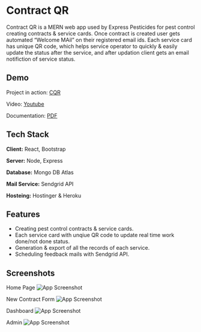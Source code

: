 
# Contract QR

Contract QR is a MERN web app used by Express Pesticides for pest control creating contracts & service cards. Once contract is created user gets automated “Welcome MAil” on their registered email ids. Each service card has unique QR code, which helps service operator to quickly & easily update the status after the service, and after updation client gets an email notifiction of service status.


## Demo


Project in action: [CQR](https://cqr.sat9.in/)

Video: [Youtube](https://youtu.be/zoFy8X6zV4E)

Documentation: [PDF](https://res.cloudinary.com/epcorn/image/upload/v1675857316/signature/Contract_QR_wm4giu.pdf)


## Tech Stack

**Client:** React, Bootstrap

**Server:** Node, Express

**Database:** Mongo DB Atlas

**Mail Service:** Sendgrid API

**Hosteing:** Hostinger & Heroku


## Features

- Creating pest control contracts & service cards.
- Each service card with unqiue QR code to update real time work done/not done status.
- Generation & export of all the records of each service.
- Scheduling feedback mails with Sendgrid API.


## Screenshots

Home Page
![App Screenshot](https://res.cloudinary.com/epcorn/image/upload/v1675834648/signature/Untitled_hbozj4.png)

New Contract Form
![App Screenshot](https://res.cloudinary.com/epcorn/image/upload/v1675835417/signature/contractform_rqxf3n.png)

Dashboard
![App Screenshot](https://res.cloudinary.com/epcorn/image/upload/v1675835191/signature/dashboard_emlxlf.png)

Admin
![App Screenshot](https://res.cloudinary.com/epcorn/image/upload/v1675835191/signature/admin_aval7a.png)

